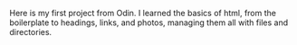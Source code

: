 Here is my first project from Odin. I learned the basics of html, from the boilerplate to headings, links, and photos, managing them all with files and directories. 